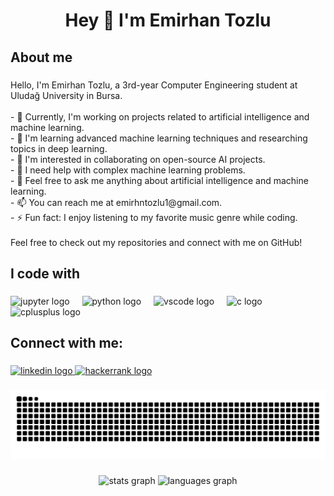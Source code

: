 <h1 align="center">Hey 👋 I'm Emirhan Tozlu</h1>

###

<h2 align="left">About me</h2>

###

<p align="left">Hello, I'm Emirhan Tozlu, a 3rd-year Computer Engineering student at Uludağ University in Bursa.<br><br>- 🔭 Currently, I'm working on projects related to artificial intelligence and machine learning.<br>- 🌱 I'm learning advanced machine learning techniques and researching topics in deep learning.<br>- 🕺 I'm interested in collaborating on open-source AI projects.<br>- 🤔 I need help with complex machine learning problems.<br>- 💬 Feel free to ask me anything about artificial intelligence and machine learning.<br>- 📫 You can reach me at emirhntozlu1@gmail.com.<br>- ⚡ Fun fact: I enjoy listening to my favorite music genre while coding.<br><br>Feel free to check out my repositories and connect with me on GitHub!</p>

###

<h2 align="left">I code with</h2>

###

<div align="left">
  <img src="https://cdn.jsdelivr.net/gh/devicons/devicon/icons/jupyter/jupyter-original.svg" height="40" alt="jupyter logo"  />
  <img width="12" />
  <img src="https://cdn.jsdelivr.net/gh/devicons/devicon/icons/python/python-original.svg" height="40" alt="python logo"  />
  <img width="12" />
  <img src="https://cdn.jsdelivr.net/gh/devicons/devicon/icons/vscode/vscode-original.svg" height="40" alt="vscode logo"  />
  <img width="12" />
  <img src="https://cdn.jsdelivr.net/gh/devicons/devicon/icons/c/c-plain.svg" height="40" alt="c logo"  />
  <img width="12" />
  <img src="https://cdn.jsdelivr.net/gh/devicons/devicon/icons/cplusplus/cplusplus-plain.svg" height="40" alt="cplusplus logo"  />
</div>

###

<h2 align="left">Connect with me:</h2>

###

<div align="left">
  <a href="https://www.linkedin.com/in/emirhan-tozlu-576093253/" target="_blank">
    <img src="https://raw.githubusercontent.com/maurodesouza/profile-readme-generator/master/src/assets/icons/social/linkedin/default.svg" width="52" height="40" alt="linkedin logo"  />
  </a>
  <a href="https://www.hackerrank.com/profile/emirhntozlu" target="_blank">
    <img src="https://raw.githubusercontent.com/maurodesouza/profile-readme-generator/master/src/assets/icons/social/hackerrank/default.svg" width="52" height="40" alt="hackerrank logo"  />
  </a>
</div>

###

<img src="https://raw.githubusercontent.com/emirhantozlu/emirhantozlu/output/snake.svg" alt="Snake animation" />

###

<div align="center">
  <img src="https://github-readme-stats.vercel.app/api?username=emirhantozlu&hide_title=false&hide_rank=false&show_icons=true&include_all_commits=true&count_private=true&disable_animations=false&theme=dracula&locale=en&hide_border=false&order=1" height="150" alt="stats graph"  />
  <img src="https://github-readme-stats.vercel.app/api/top-langs?username=emirhantozlu&locale=en&hide_title=false&layout=compact&card_width=320&langs_count=5&theme=dracula&hide_border=false&order=2" height="150" alt="languages graph"  />
</div>

###
